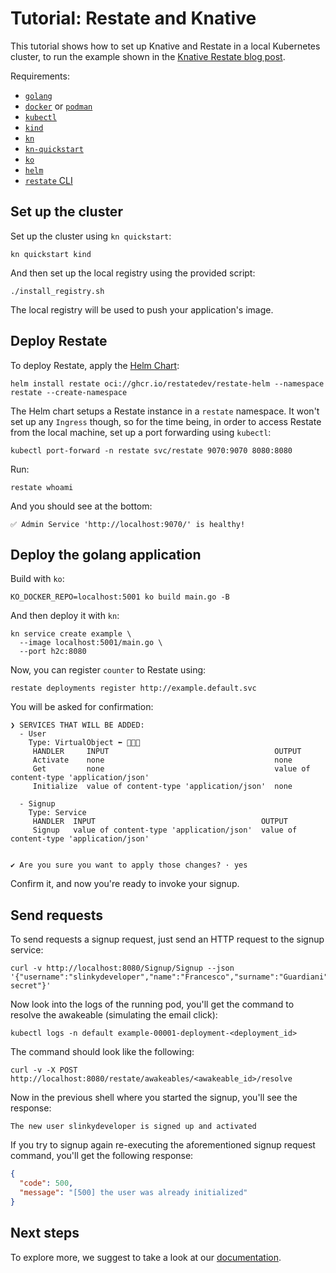 # Tutorial: Restate and Knative

This tutorial shows how to set up Knative and Restate in a local Kubernetes cluster, 
to run the example shown in the [Knative Restate blog post](https://knative.dev/blog/articles/building-stateful-applications-with-knative-and-restate/).

Requirements:

* [`golang`](https://go.dev/doc/install)
* [`docker`](https://www.docker.com/) or [`podman`](https://podman.io/)
* [`kubectl`](https://kubernetes.io/docs/tasks/tools/)
* [`kind`](https://kind.sigs.k8s.io/docs/user/quick-start#installation)
* [`kn`](https://knative.dev/docs/client/install-kn/)
* [`kn-quickstart`](https://knative.dev/docs/install/quickstart-install/#install-the-knative-quickstart-plugin)
* [`ko`](https://ko.build/)
* [`helm`](https://helm.sh/docs/intro/quickstart/)
* [`restate` CLI](https://docs.restate.dev/quickstart)

## Set up the cluster

Set up the cluster using `kn quickstart`:

```shell
kn quickstart kind
```

And then set up the local registry using the provided script:

```shell
./install_registry.sh
```

The local registry will be used to push your application's image.

## Deploy Restate

To deploy Restate, apply the [Helm Chart](https://github.com/restatedev/restate/tree/main/charts/restate-helm):

```shell
helm install restate oci://ghcr.io/restatedev/restate-helm --namespace restate --create-namespace
```

The Helm chart setups a Restate instance in a `restate` namespace. It won't set up any `Ingress` though, so for the time being, in order to access Restate from the local machine, set up a port forwarding using `kubectl`:

```shell
kubectl port-forward -n restate svc/restate 9070:9070 8080:8080
```

Run:

```shell
restate whoami
```

And you should see at the bottom:

```shell
✅ Admin Service 'http://localhost:9070/' is healthy!
```

## Deploy the golang application

Build with `ko`:

```shell
KO_DOCKER_REPO=localhost:5001 ko build main.go -B
```

And then deploy it with `kn`:

```shell
kn service create example \
  --image localhost:5001/main.go \
  --port h2c:8080
```

Now, you can register `counter` to Restate using:

```shell
restate deployments register http://example.default.svc
```

You will be asked for confirmation:

```shell
❯ SERVICES THAT WILL BE ADDED:
  - User
    Type: VirtualObject ⬅️ 🚶🚶🚶
     HANDLER     INPUT                                     OUTPUT                                   
     Activate    none                                      none                                     
     Get         none                                      value of content-type 'application/json' 
     Initialize  value of content-type 'application/json'  none                                     

  - Signup
    Type: Service 
     HANDLER  INPUT                                     OUTPUT                                   
     Signup   value of content-type 'application/json'  value of content-type 'application/json'                                           


✔ Are you sure you want to apply those changes? · yes
```

Confirm it, and now you're ready to invoke your signup.

## Send requests

To send requests a signup request, just send an HTTP request to the signup service:

```shell
curl -v http://localhost:8080/Signup/Signup --json '{"username":"slinkydeveloper","name":"Francesco","surname":"Guardiani","password":"very-secret"}'
```

Now look into the logs of the running pod, you'll get the command to resolve the awakeable (simulating the email click):

```shell
kubectl logs -n default example-00001-deployment-<deployment_id>
```

The command should look like the following:

```shell
curl -v -X POST http://localhost:8080/restate/awakeables/<awakeable_id>/resolve
```

Now in the previous shell where you started the signup, you'll see the response:

```
The new user slinkydeveloper is signed up and activated
```

If you try to signup again re-executing the aforementioned signup request command, you'll get the following response:

```json
{
  "code": 500,
  "message": "[500] the user was already initialized"
}
```

## Next steps

To explore more, we suggest to take a look at our [documentation](https://docs.restate.dev/).
